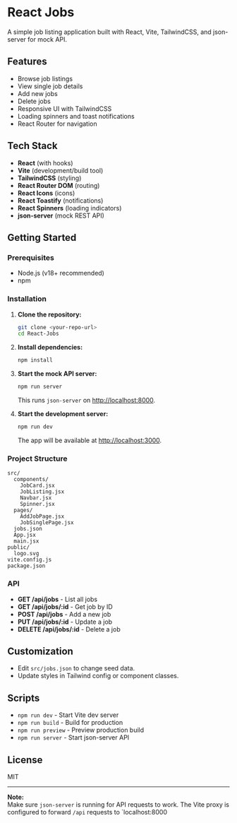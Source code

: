 # React Jobs

A simple job listing application built with React, Vite, TailwindCSS, and json-server for mock API.

## Features

- Browse job listings
- View single job details
- Add new jobs
- Delete jobs
- Responsive UI with TailwindCSS
- Loading spinners and toast notifications
- React Router for navigation

## Tech Stack

- **React** (with hooks)
- **Vite** (development/build tool)
- **TailwindCSS** (styling)
- **React Router DOM** (routing)
- **React Icons** (icons)
- **React Toastify** (notifications)
- **React Spinners** (loading indicators)
- **json-server** (mock REST API)

## Getting Started

### Prerequisites

- Node.js (v18+ recommended)
- npm

### Installation

1. **Clone the repository:**

   ```sh
   git clone <your-repo-url>
   cd React-Jobs
   ```

2. **Install dependencies:**

   ```sh
   npm install
   ```

3. **Start the mock API server:**

   ```sh
   npm run server
   ```

   This runs `json-server` on [http://localhost:8000](http://localhost:8000).

4. **Start the development server:**
   ```sh
   npm run dev
   ```
   The app will be available at [http://localhost:3000](http://localhost:3000).

### Project Structure

```
src/
  components/
    JobCard.jsx
    JobListing.jsx
    Navbar.jsx
    Spinner.jsx
  pages/
    AddJobPage.jsx
    JobSinglePage.jsx
  jobs.json
  App.jsx
  main.jsx
public/
  logo.svg
vite.config.js
package.json
```

### API

- **GET /api/jobs** - List all jobs
- **GET /api/jobs/:id** - Get job by ID
- **POST /api/jobs** - Add a new job
- **PUT /api/jobs/:id** - Update a job
- **DELETE /api/jobs/:id** - Delete a job

## Customization

- Edit `src/jobs.json` to change seed data.
- Update styles in Tailwind config or component classes.

## Scripts

- `npm run dev` - Start Vite dev server
- `npm run build` - Build for production
- `npm run preview` - Preview production build
- `npm run server` - Start json-server API

## License

MIT

---

**Note:**  
Make sure `json-server` is running for API requests to work. The Vite proxy is configured to forward `/api` requests to `localhost:8000
